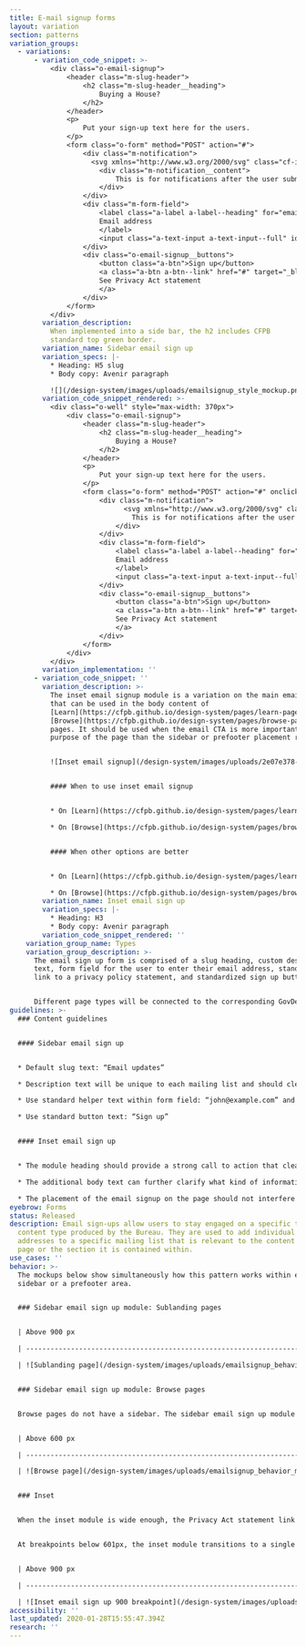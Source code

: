 ```yaml
---
title: E-mail signup forms
layout: variation
section: patterns
variation_groups:
  - variations:
      - variation_code_snippet: >-
          <div class="o-email-signup">
              <header class="m-slug-header">
                  <h2 class="m-slug-header__heading">
                      Buying a House?
                  </h2>
              </header>
              <p>
                  Put your sign-up text here for the users.
              </p>
              <form class="o-form" method="POST" action="#">
                  <div class="m-notification">
                    <svg xmlns="http://www.w3.org/2000/svg" class="cf-icon-svg cf-icon-svg--approved-round" viewBox="0 0 17 20.4"><path d="M16.417 10.283A7.917 7.917 0 1 1 8.5 2.366a7.916 7.916 0 0 1 7.917 7.917zm-4.105-4.498a.791.791 0 0 0-1.082.29l-3.828 6.63-1.733-2.08a.791.791 0 1 0-1.216 1.014l2.459 2.952a.792.792 0 0 0 .608.285.83.83 0 0 0 .068-.003.791.791 0 0 0 .618-.393L12.6 6.866a.791.791 0 0 0-.29-1.081z"/></svg>
                      <div class="m-notification__content">
                          This is for notifications after the user submits e-mail address.
                      </div>
                  </div>
                  <div class="m-form-field">
                      <label class="a-label a-label--heading" for="email_2">
                      Email address
                      </label>
                      <input class="a-text-input a-text-input--full" id="email_2" name="email" type="email" placeholder="mail@example.com" required="">
                  </div>
                  <div class="o-email-signup__buttons">
                      <button class="a-btn">Sign up</button>
                      <a class="a-btn a-btn--link" href="#" target="_blank" rel="noopener noreferrer">
                      See Privacy Act statement
                      </a>
                  </div>
              </form>
          </div>
        variation_description:
          When implemented into a side bar, the h2 includes CFPB
          standard top green border.
        variation_name: Sidebar email sign up
        variation_specs: |-
          * Heading: H5 slug
          * Body copy: Avenir paragraph

          ![](/design-system/images/uploads/emailsignup_style_mockup.png)
        variation_code_snippet_rendered: >-
          <div class="o-well" style="max-width: 370px">
              <div class="o-email-signup">
                  <header class="m-slug-header">
                      <h2 class="m-slug-header__heading">
                          Buying a House?
                      </h2>
                  </header>
                  <p>
                      Put your sign-up text here for the users.
                  </p>
                  <form class="o-form" method="POST" action="#" onclick="return false;">
                      <div class="m-notification">
                            <svg xmlns="http://www.w3.org/2000/svg" class="cf-icon-svg cf-icon-svg--approved-round" viewBox="0 0 17 20.4"><path d="M16.417 10.283A7.917 7.917 0 1 1 8.5 2.366a7.916 7.916 0 0 1 7.917 7.917zm-4.105-4.498a.791.791 0 0 0-1.082.29l-3.828 6.63-1.733-2.08a.791.791 0 1 0-1.216 1.014l2.459 2.952a.792.792 0 0 0 .608.285.83.83 0 0 0 .068-.003.791.791 0 0 0 .618-.393L12.6 6.866a.791.791 0 0 0-.29-1.081z"/></svg>                          <div class="m-notification__content">
                              This is for notifications after the user submits e-mail address.
                          </div>
                      </div>
                      <div class="m-form-field">
                          <label class="a-label a-label--heading" for="email_2">
                          Email address
                          </label>
                          <input class="a-text-input a-text-input--full" id="email_2" name="email" type="email" placeholder="mail@example.com" required="">
                      </div>
                      <div class="o-email-signup__buttons">
                          <button class="a-btn">Sign up</button>
                          <a class="a-btn a-btn--link" href="#" target="_blank" rel="noopener noreferrer">
                          See Privacy Act statement
                          </a>
                      </div>
                  </form>
              </div>
          </div>
        variation_implementation: ''
      - variation_code_snippet: ''
        variation_description: >-
          The inset email signup module is a variation on the main email signup
          that can be used in the body content of
          [Learn](https://cfpb.github.io/design-system/pages/learn-pages) and
          [Browse](https://cfpb.github.io/design-system/pages/browse-pages)
          pages. It should be used when the email CTA is more important to the
          purpose of the page than the sidebar or prefooter placement reflects.


          ![Inset email signup](/design-system/images/uploads/2e07e378-4adf-11e8-96a7-67d2534eec85.png)


          #### When to use inset email signup


          * On [Learn](https://cfpb.github.io/design-system/pages/learn-pages) pages, only use the inset email module when signing up for the email list is a primary user goal for the page, for example job seekers signing up for job announcements.

          * On [Browse](https://cfpb.github.io/design-system/pages/browse-pages) pages, use the inset email module when feedback modules or other prefooter content competes with the prefooter email signup CTA, or when signing up for the email list is a primary user goal.


          #### When other options are better


          * On [Learn](https://cfpb.github.io/design-system/pages/learn-pages) pages when we want to encourage visitors to sign up for an email list but the list itself is not a primary user goal, use the standard sidebar email signup.

          * On [Browse](https://cfpb.github.io/design-system/pages/browse-pages) pages, when email signups are not a primary user goal, and the prefooter/end of page content has no other CTAs to compete with the email signup, use the standard prefooter email signup.
        variation_name: Inset email sign up
        variation_specs: |-
          * Heading: H3
          * Body copy: Avenir paragraph
        variation_code_snippet_rendered: ''
    variation_group_name: Types
    variation_group_description: >-
      The email sign up form is comprised of a slug heading, custom description
      text, form field for the user to enter their email address, standardized
      link to a privacy policy statement, and standardized sign up button.


      Different page types will be connected to the corresponding GovDelivery list based on the page topic (i.e. HMDA) or page type (i.e. blog).
guidelines: >-
  ### Content guidelines


  #### Sidebar email sign up


  * Default slug text: “Email updates”

  * Description text will be unique to each mailing list and should clearly set expectations for what a user will receive as a result of signing up. Email address field should always be marked required.

  * Use standard helper text within form field: “john@example.com” and standard privacy policy text before the button.

  * Use standard button text: “Sign up”


  #### Inset email sign up


  * The module heading should provide a strong call to action that clearly sets expectations for what a user will receive as a result of signing up. Uncheck "Default heading style" to use H3.

  * The additional body text can further clarify what kind of information will be in the emails, with a focus on the value users will receive from the emails.

  * The placement of the email signup on the page should not interfere with the primary page goal. Users respond better to follow-on requests that happen after their primary goal has been met.
eyebrow: Forms
status: Released
description: Email sign-ups allow users to stay engaged on a specific topic or
  content type produced by the Bureau. They are used to add individual email
  addresses to a specific mailing list that is relevant to the content on the
  page or the section it is contained within.
use_cases: ''
behavior: >-
  The mockups below show simultaneously how this pattern works within either a
  sidebar or a prefooter area.


  ### Sidebar email sign up module: Sublanding pages


  | Above 900 px                                                                        | 601-900 px                                                                                | Below 601 px                                                                                 |

  | ----------------------------------------------------------------------------------- | ----------------------------------------------------------------------------------------- | -------------------------------------------------------------------------------------------- |

  | ![Sublanding page](/design-system/images/uploads/emailsignup_behavior_mockup_1.jpg) | ![Breakpoints 900 - 601](/design-system/images/uploads/emailsignup_behavior_mockup_3.jpg) | ![Breakpoints 601 and less](/design-system/images/uploads/emailsignup_behavior_mockup_4.jpg) |


  ### Sidebar email sign up module: Browse pages


  Browse pages do not have a sidebar. The sidebar email sign up module appears in the prefooter at the bottom of the page.


  | Above 600 px                                                                    | Below 601 px                                                                                 |

  | ------------------------------------------------------------------------------- | -------------------------------------------------------------------------------------------- |

  | ![Browse page](/design-system/images/uploads/emailsignup_behavior_mockup_2.jpg) | ![Breakpoints 601 and less](/design-system/images/uploads/emailsignup_behavior_mockup_4.jpg) |


  ### Inset


  When the inset module is wide enough, the Privacy Act statement link is displayed inline with the sign up button, right-aligned.


  At breakpoints below 601px, the inset module transitions to a single column and stacks above the full-width text. The signup button extends the full width of the module at the smallest breakpoint, 320px.


  | Above 900 px                                                                                 | 601-900 px                                                                         | Below 601 px                                                                       |

  | -------------------------------------------------------------------------------------------- | ---------------------------------------------------------------------------------- | ---------------------------------------------------------------------------------- |

  | ![Inset email sign up 900 breakpoint](/design-system/images/uploads/email-sign-up_learn.png) | ![Inset breakpoint 601](/design-system/images/uploads/email-sign-up_learn_601.png) | ![Inset breakpoint 320](/design-system/images/uploads/email-sign-up_learn_320.png) |
accessibility: ''
last_updated: 2020-01-28T15:55:47.394Z
research: ''
---
```

